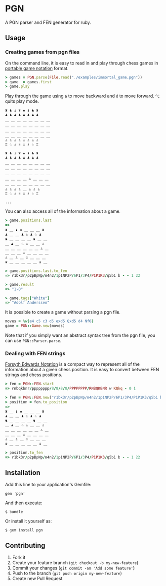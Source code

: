 # PGN

A PGN parser and FEN generator for ruby.

## Usage

### Creating games from pgn files

On the command line, it is easy to read in and play through chess games
in [portable game notation](http://en.wikipedia.org/wiki/Portable_Game_Notation) format.

```ruby
> games = PGN.parse(File.read("./examples/immortal_game.pgn"))
> game  = games.first
> game.play
```

Play through the game using `a` to move backward and `d` to move
forward. `^C` quits play mode.

    ♜ ♞ ♝ ♛ ♚ ♝ ♞ ♜
    ♟ ♟ ♟ ♟ ♟ ♟ ♟ ♟
    ＿ ＿ ＿ ＿ ＿ ＿ ＿ ＿
    ＿ ＿ ＿ ＿ ＿ ＿ ＿ ＿
    ＿ ＿ ＿ ＿ ＿ ＿ ＿ ＿
    ＿ ＿ ＿ ＿ ＿ ＿ ＿ ＿
    ♙ ♙ ♙ ♙ ♙ ♙ ♙ ♙
    ♖ ♘ ♗ ♕ ♔ ♗ ♘ ♖

    ♜ ♞ ♝ ♛ ♚ ♝ ♞ ♜
    ♟ ♟ ♟ ♟ ♟ ♟ ♟ ♟
    ＿ ＿ ＿ ＿ ＿ ＿ ＿ ＿
    ＿ ＿ ＿ ＿ ＿ ＿ ＿ ＿
    ＿ ＿ ＿ ＿ ＿ ＿ ＿ ＿
    ＿ ＿ ＿ ＿ ♙ ＿ ＿ ＿
    ＿ ＿ ＿ ＿ ＿ ＿ ＿ ＿
    ♙ ♙ ♙ ♙ ＿ ♙ ♙ ♙
    ♖ ♘ ♗ ♕ ♔ ♗ ♘ ♖

    ...

You can also access all of the information about a game.

```ruby
> game.positions.last
=>
♜ ＿ ♝ ♚ ＿ ＿ ＿ ♜
♟ ＿ ＿ ♟ ♗ ♟ ♘ ♟
♞ ＿ ＿ ＿ ＿ ♞ ＿ ＿
＿ ♟ ＿ ♘ ♙ ＿ ＿ ♙
＿ ＿ ＿ ＿ ＿ ＿ ♙ ＿
＿ ＿ ＿ ♙ ＿ ＿ ＿ ＿
♙ ＿ ♙ ＿ ♔ ＿ ＿ ＿
♛ ＿ ＿ ＿ ＿ ＿ ♝ ＿

> game.positions.last.to_fen
=> r1bk3r/p2pBpNp/n4n2/1p1NP2P/6P1/3P4/P1P1K3/q5b1 b - - 1 22

> game.result
=> "1-0"

> game.tags["White"]
=> "Adolf Anderssen"
```

It is possible to create a game without parsing a pgn file.

```ruby
moves = %w{e4 c5 c3 d5 exd5 Qxd5 d4 Nf6}
game = PGN::Game.new(moves)
```

Note that if you simply want an abstract syntax tree from the pgn file,
you can use `PGN::Parser.parse`.

### Dealing with FEN strings

[Forsyth Edwards Notation](http://en.wikipedia.org/wiki/Forsyth%E2%80%93Edwards_Notation)
is a compact way to represent all of the information about a given chess
position. It is easy to convert between FEN strings and chess positions.

```ruby
> fen = PGN::FEN.start
=> rnbqkbnr/pppppppp/8/8/8/8/PPPPPPPP/RNBQKBNR w KQkq - 0 1

> fen = PGN::FEN.new("r1bk3r/p2pBpNp/n4n2/1p1NP2P/6P1/3P4/P1P1K3/q5b1 b - - 1 22")
> position = fen.to_position
=>
♜ ＿ ♝ ♚ ＿ ＿ ＿ ♜
♟ ＿ ＿ ♟ ♗ ♟ ♘ ♟
♞ ＿ ＿ ＿ ＿ ♞ ＿ ＿
＿ ♟ ＿ ♘ ♙ ＿ ＿ ♙
＿ ＿ ＿ ＿ ＿ ＿ ♙ ＿
＿ ＿ ＿ ♙ ＿ ＿ ＿ ＿
♙ ＿ ♙ ＿ ♔ ＿ ＿ ＿
♛ ＿ ＿ ＿ ＿ ＿ ♝ ＿

> position.to_fen
=> r1bk3r/p2pBpNp/n4n2/1p1NP2P/6P1/3P4/P1P1K3/q5b1 b - - 1 22
```

## Installation

Add this line to your application's Gemfile:

    gem 'pgn'

And then execute:

    $ bundle

Or install it yourself as:

    $ gem install pgn

## Contributing

1. Fork it
2. Create your feature branch (`git checkout -b my-new-feature`)
3. Commit your changes (`git commit -am 'Add some feature'`)
4. Push to the branch (`git push origin my-new-feature`)
5. Create new Pull Request
